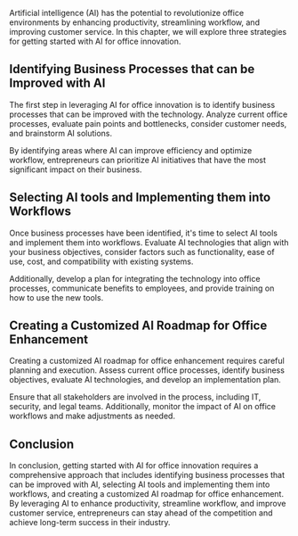 
Artificial intelligence (AI) has the potential to revolutionize office environments by enhancing productivity, streamlining workflow, and improving customer service. In this chapter, we will explore three strategies for getting started with AI for office innovation.

Identifying Business Processes that can be Improved with AI
-----------------------------------------------------------

The first step in leveraging AI for office innovation is to identify business processes that can be improved with the technology. Analyze current office processes, evaluate pain points and bottlenecks, consider customer needs, and brainstorm AI solutions.

By identifying areas where AI can improve efficiency and optimize workflow, entrepreneurs can prioritize AI initiatives that have the most significant impact on their business.

Selecting AI tools and Implementing them into Workflows
-------------------------------------------------------

Once business processes have been identified, it's time to select AI tools and implement them into workflows. Evaluate AI technologies that align with your business objectives, consider factors such as functionality, ease of use, cost, and compatibility with existing systems.

Additionally, develop a plan for integrating the technology into office processes, communicate benefits to employees, and provide training on how to use the new tools.

Creating a Customized AI Roadmap for Office Enhancement
-------------------------------------------------------

Creating a customized AI roadmap for office enhancement requires careful planning and execution. Assess current office processes, identify business objectives, evaluate AI technologies, and develop an implementation plan.

Ensure that all stakeholders are involved in the process, including IT, security, and legal teams. Additionally, monitor the impact of AI on office workflows and make adjustments as needed.

Conclusion
----------

In conclusion, getting started with AI for office innovation requires a comprehensive approach that includes identifying business processes that can be improved with AI, selecting AI tools and implementing them into workflows, and creating a customized AI roadmap for office enhancement. By leveraging AI to enhance productivity, streamline workflow, and improve customer service, entrepreneurs can stay ahead of the competition and achieve long-term success in their industry.
